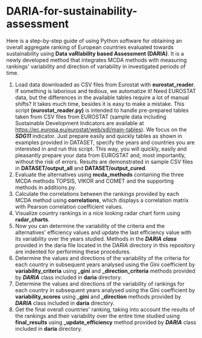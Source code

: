 # DARIA-for-sustainability-assessment
Here is a step-by-step guide of using Python software for obtaining an overall aggregate ranking of European countries evaluated towards sustainability using **Data vaRIability based Assessment (DARIA)**. It is a newly developed method that integrates MCDA methods with measuring rankings' variability and direction of variability in investigated periods of time.
1. Load data downloaded as CSV files from Eurostat with **eurostat_reader**.
If something is laborious and tedious, we automatize it! Need EUROSTAT data, but the differences in the available tables require a lot of manual shifts? It takes much time, besides it is easy to make a mistake. This script **(eurostat_reader.py)** is intended to handle pre-prepared tables taken from CSV files from EUROSTAT (sample data including Sustainable Development Indicators are available at https://ec.europa.eu/eurostat/web/sdi/main-tables). We focus on the **_SDG11_** indicator. Just prepare easily and quickly tables as shown in examples provided in DATASET, specify the years and countries you are interested in and run this script. This way, you will quickly, easily and pleasantly prepare your data from EUROSTAT and, most importantly, without the risk of errors. Results are demonstrated in sample CSV files in **DATASET/output_all** and **DATASET/output_cured**.
2. Evaluate the alternatives using **mcda_methods** containing the three MCDA methods TOPSIS, VIKOR and COMET and the supporting methods in additions.py.
3. Calculate the correlations between the rankings provided by each MCDA method using **correlations**, which displays a correlation matrix with Pearson correlation coefficient values.
4. Visualize country rankings in a nice looking radar chart form using **radar_charts**.
5. Now you can determine the variability of the criteria and the alternatives' efficiency values and update the last efficiency value with its variability over the years studied. Methods in the **_DARIA class_** provided in the daria file located in the DARIA directory in this repository are indented for performing these procedures.
6. Determine the values and directions of the variability of the criteria for each country in subsequent years analysed using the Gini coefficient by **variability_criteria** using **_gini** and **_direction_criteria** methods provided by **_DARIA_** class included in **daria** directory.
7. Determine the values and directions of the variability of rankings for each country in subsequent years analysed using the Gini coefficient by **variability_scores** using **_gini** and **_direction** methods provided by **_DARIA_** class included in **daria** directory.
8. Get the final overall countries' ranking, taking into account the results of the rankings and their variability over the entire time studied using **final_results** using **_update_efficiency** method provided by **_DARIA_** class included in **daria** directory.
